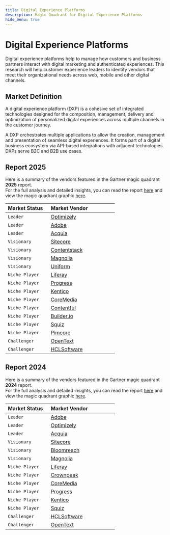 ```yaml
---
title: Digital Experience Platforms
description: Magic Quadrant for Digital Experience Platforms
hide_menu: true
---
```


# Digital Experience Platforms

Digital experience platforms help to manage how customers and business partners interact with digital marketing and authenticated experiences. This research will help customer experience leaders to identify vendors that meet their organizational needs across web, mobile and other digital channels.

## Market Definition

A digital experience platform (DXP) is a cohesive set of integrated technologies designed for the composition, management, delivery and optimization of personalized digital experiences across multiple channels in the customer journey.

A DXP orchestrates multiple applications to allow the creation, management and presentation of seamless digital experiences. It forms part of a digital business ecosystem via API-based integrations with adjacent technologies. DXPs serve B2C and B2B use cases.

## Report 2025

Here is a summary of the vendors featured in the Gartner magic quadrant **2025** report. <br/>For the full analysis and detailed insights, you can read the report
<a href="/docs/2025/digital-experience-platforms.pdf" target="_blank" rel="noopener noreferrer">here</a>
and view the magic quadrant graphic
<a href="/docs/2025/digital-experience-platforms.png" target="_blank" rel="noopener noreferrer">here</a>.

| Market Status   | Market Vendor                            |
| --------------- | ---------------------------------------- |
| `Leader`        | [Optimizely](/vendors/optimizely.md)     |
| `Leader`        | [Adobe](/vendors/adobe.md)               |
| `Leader`        | [Acquia](/vendors/acquia.md)             |
| `Visionary`     | [Sitecore](/vendors/sitecore.md)         |
| `Visionary`     | [Contentstack](/vendors/contentstack.md) |
| `Visionary`     | [Magnolia](/vendors/magnolia.md)         |
| `Visionary`     | [Uniform](/vendors/uniform.md)           |
| `Niche Player`  | [Liferay](/vendors/liferay.md)           |
| `Niche Player`  | [Progress](/vendors/progress.md)         |
| `Niche Player`  | [Kentico](/vendors/kentico.md)           |
| `Niche Player`  | [CoreMedia](/vendors/coremedia.md)       |
| `Niche Player`  | [Contentful](/vendors/contentful.md)     |
| `Niche Player`  | [Builder.io](/vendors/builder.io.md)     |
| `Niche Player`  | [Squiz](/vendors/squiz.md)               |
| `Niche Player`  | [Pimcore](/vendors/pimcore.md)           |
| `Challenger`    | [OpenText](/vendors/opentext.md)         |
| `Challenger`    | [HCLSoftware](/vendors/hclsoftware.md)   |

## Report 2024

Here is a summary of the vendors featured in the Gartner magic quadrant **2024** report. <br/>For the full analysis and detailed insights, you can read the report
<a href="/docs/2024/digital-experience-platforms.pdf" target="_blank" rel="noopener noreferrer">here</a>
and view the magic quadrant graphic
<a href="/docs/2024/digital-experience-platforms.png" target="_blank" rel="noopener noreferrer">here</a>.

| Market Status   | Market Vendor                          |
| --------------- | -------------------------------------- |
| `Leader`        | [Adobe](/vendors/adobe.md)             |
| `Leader`        | [Optimizely](/vendors/optimizely.md)   |
| `Leader`        | [Acquia](/vendors/acquia.md)           |
| `Visionary`     | [Sitecore](/vendors/sitecore.md)       |
| `Visionary`     | [Bloomreach](/vendors/bloomreach.md)   |
| `Visionary`     | [Magnolia](/vendors/magnolia.md)       |
| `Niche Player`  | [Liferay](/vendors/liferay.md)         |
| `Niche Player`  | [Crownpeak](/vendors/crownpeak.md)     |
| `Niche Player`  | [CoreMedia](/vendors/coremedia.md)     |
| `Niche Player`  | [Progress](/vendors/progress.md)       |
| `Niche Player`  | [Kentico](/vendors/kentico.md)         |
| `Niche Player`  | [Squiz](/vendors/squiz.md)             |
| `Challenger`    | [HCLSoftware](/vendors/hclsoftware.md) |
| `Challenger`    | [OpenText](/vendors/opentext.md)       |
